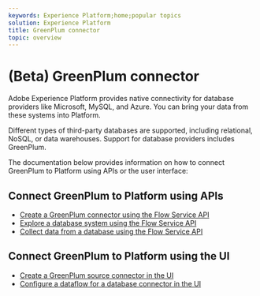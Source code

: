 ```yaml
---
keywords: Experience Platform;home;popular topics
solution: Experience Platform
title: GreenPlum connector
topic: overview
---
```


# (Beta) GreenPlum connector

Adobe Experience Platform provides native connectivity for database providers like Microsoft, MySQL, and Azure. You can bring your data from these systems into Platform.

Different types of third-party databases are supported, including relational, NoSQL, or data warehouses. Support for database providers includes GreenPlum.

The documentation below provides information on how to connect GreenPlum to Platform using APIs or the user interface:

## Connect GreenPlum to Platform using APIs

- [Create a GreenPlum connector using the Flow Service API](../../tutorials/api/create/databases/greenplum.md)
- [Explore a database system using the Flow Service API](../../tutorials/api/explore/database-nosql.md)
- [Collect data from a database using the Flow Service API](../../tutorials/api/collect/database-nosql.md)

## Connect GreenPlum to Platform using the UI

- [Create a GreenPlum source connector in the UI](../../tutorials/ui/create/databases/greenplum.md)
- [Configure a dataflow for a database connector in the UI](../../tutorials/ui/dataflow/databases.md)